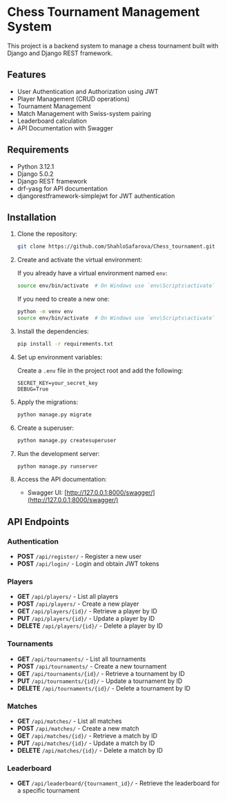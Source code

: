 # Chess Tournament Management System

This project is a backend system to manage a chess tournament built with Django and Django REST framework.

## Features

- User Authentication and Authorization using JWT
- Player Management (CRUD operations)
- Tournament Management
- Match Management with Swiss-system pairing
- Leaderboard calculation
- API Documentation with Swagger

## Requirements

- Python 3.12.1
- Django 5.0.2
- Django REST framework
- drf-yasg for API documentation
- djangorestframework-simplejwt for JWT authentication

## Installation

1. Clone the repository:

    ```bash
    git clone https://github.com/ShahloSafarova/Chess_tournament.git
    ```

2. Create and activate the virtual environment:

    If you already have a virtual environment named `env`:

    ```bash
    source env/bin/activate  # On Windows use `env\Scripts\activate`
    ```

    If you need to create a new one:

    ```bash
    python -m venv env
    source env/bin/activate  # On Windows use `env\Scripts\activate`
    ```

3. Install the dependencies:

    ```bash
    pip install -r requirements.txt
    ```

4. Set up environment variables:

    Create a `.env` file in the project root and add the following:

    ```
    SECRET_KEY=your_secret_key
    DEBUG=True
    ```

5. Apply the migrations:

    ```bash
    python manage.py migrate
    ```

6. Create a superuser:

    ```bash
    python manage.py createsuperuser
    ```

7. Run the development server:

    ```bash
    python manage.py runserver
    ```

8. Access the API documentation:

    - Swagger UI: [http://127.0.0.1:8000/swagger/](http://127.0.0.1:8000/swagger/)

## API Endpoints

### Authentication

- **POST** `/api/register/` - Register a new user
- **POST** `/api/login/` - Login and obtain JWT tokens

### Players

- **GET** `/api/players/` - List all players
- **POST** `/api/players/` - Create a new player
- **GET** `/api/players/{id}/` - Retrieve a player by ID
- **PUT** `/api/players/{id}/` - Update a player by ID
- **DELETE** `/api/players/{id}/` - Delete a player by ID

### Tournaments

- **GET** `/api/tournaments/` - List all tournaments
- **POST** `/api/tournaments/` - Create a new tournament
- **GET** `/api/tournaments/{id}/` - Retrieve a tournament by ID
- **PUT** `/api/tournaments/{id}/` - Update a tournament by ID
- **DELETE** `/api/tournaments/{id}/` - Delete a tournament by ID

### Matches

- **GET** `/api/matches/` - List all matches
- **POST** `/api/matches/` - Create a new match
- **GET** `/api/matches/{id}/` - Retrieve a match by ID
- **PUT** `/api/matches/{id}/` - Update a match by ID
- **DELETE** `/api/matches/{id}/` - Delete a match by ID

### Leaderboard

- **GET** `/api/leaderboard/{tournament_id}/` - Retrieve the leaderboard for a specific tournament
